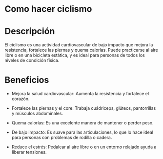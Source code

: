 # Como hacer ciclismo

# Descripción

El ciclismo es una actividad cardiovascular de bajo impacto que mejora la resistencia, fortalece las piernas y quema calorías. Puede practicarse al aire libre o en una bicicleta estática, y es ideal para personas de todos los niveles de condición física.

# Beneficios

- Mejora la salud cardiovascular: Aumenta la resistencia y fortalece el corazón.

- Fortalece las piernas y el core: Trabaja cuádriceps, glúteos, pantorrillas y músculos abdominales.

- Quema calorías: Es una excelente manera de mantener o perder peso.

- De bajo impacto: Es suave para las articulaciones, lo que lo hace ideal para personas con problemas de rodilla o cadera.

- Reduce el estrés: Pedalear al aire libre o en un entorno relajado ayuda a liberar tensiones.